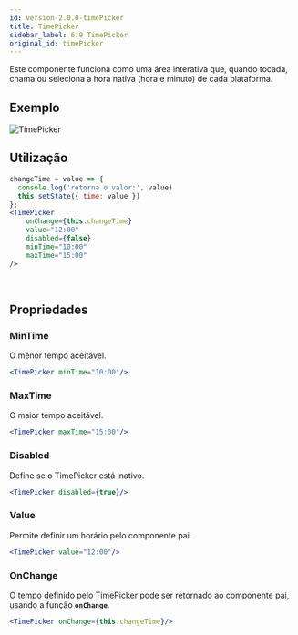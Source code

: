 ```yaml
---
id: version-2.0.0-timePicker
title: TimePicker
sidebar_label: 6.9 TimePicker
original_id: timePicker
---
```


Este componente funciona como uma área interativa que, quando tocada, chama ou seleciona a hora nativa (hora e minuto) de cada plataforma.

## Exemplo


![TimePicker](assets/old_versions/timePicker.png)
<br>

## Utilização


```jsx harmony
changeTime = value => {
  console.log('retorna o valor:', value)
  this.setState({ time: value })
};
<TimePicker
    onChange={this.changeTime}
    value="12:00"
    disabled={false}
    minTime="10:00"
    maxTime="15:00"
/>
```
<br>

## Propriedades

### MinTime

O menor tempo aceitável.<br>


```jsx harmony
<TimePicker minTime="10:00"/>
```

### MaxTime
 
O maior tempo aceitável.<br>

```jsx harmony
<TimePicker maxTime="15:00"/>
```

### Disabled

Define se o TimePicker está inativo.<br>


```jsx
<TimePicker disabled={true}/>
```

### Value

Permite definir um horário pelo componente pai.<br>

```jsx harmony
<TimePicker value="12:00"/>
```

### OnChange

O tempo definido pelo TimePicker pode ser retornado ao componente pai, usando a função **`onChange`**.<br>

```jsx harmony
<TimePicker onChange={this.changeTime}/>
```

